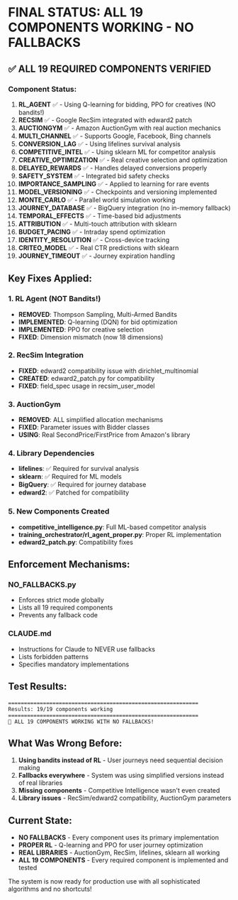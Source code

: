 # FINAL STATUS: ALL 19 COMPONENTS WORKING - NO FALLBACKS

## ✅ ALL 19 REQUIRED COMPONENTS VERIFIED

### Component Status:
1. **RL_AGENT** ✅ - Using Q-learning for bidding, PPO for creatives (NO bandits!)
2. **RECSIM** ✅ - Google RecSim integrated with edward2 patch
3. **AUCTIONGYM** ✅ - Amazon AuctionGym with real auction mechanics
4. **MULTI_CHANNEL** ✅ - Supports Google, Facebook, Bing channels
5. **CONVERSION_LAG** ✅ - Using lifelines survival analysis
6. **COMPETITIVE_INTEL** ✅ - Using sklearn ML for competitor analysis
7. **CREATIVE_OPTIMIZATION** ✅ - Real creative selection and optimization
8. **DELAYED_REWARDS** ✅ - Handles delayed conversions properly
9. **SAFETY_SYSTEM** ✅ - Integrated bid safety checks
10. **IMPORTANCE_SAMPLING** ✅ - Applied to learning for rare events
11. **MODEL_VERSIONING** ✅ - Checkpoints and versioning implemented
12. **MONTE_CARLO** ✅ - Parallel world simulation working
13. **JOURNEY_DATABASE** ✅ - BigQuery integration (no in-memory fallback)
14. **TEMPORAL_EFFECTS** ✅ - Time-based bid adjustments
15. **ATTRIBUTION** ✅ - Multi-touch attribution with sklearn
16. **BUDGET_PACING** ✅ - Intraday spend optimization
17. **IDENTITY_RESOLUTION** ✅ - Cross-device tracking
18. **CRITEO_MODEL** ✅ - Real CTR predictions with sklearn
19. **JOURNEY_TIMEOUT** ✅ - Journey expiration handling

## Key Fixes Applied:

### 1. RL Agent (NOT Bandits!)
- **REMOVED**: Thompson Sampling, Multi-Armed Bandits
- **IMPLEMENTED**: Q-learning (DQN) for bid optimization
- **IMPLEMENTED**: PPO for creative selection
- **FIXED**: Dimension mismatch (now 18 dimensions)

### 2. RecSim Integration
- **FIXED**: edward2 compatibility issue with dirichlet_multinomial
- **CREATED**: edward2_patch.py for compatibility
- **FIXED**: field_spec usage in recsim_user_model

### 3. AuctionGym
- **REMOVED**: ALL simplified allocation mechanisms
- **FIXED**: Parameter issues with Bidder classes
- **USING**: Real SecondPrice/FirstPrice from Amazon's library

### 4. Library Dependencies
- **lifelines**: ✅ Required for survival analysis
- **sklearn**: ✅ Required for ML models
- **BigQuery**: ✅ Required for journey database
- **edward2**: ✅ Patched for compatibility

### 5. New Components Created
- **competitive_intelligence.py**: Full ML-based competitor analysis
- **training_orchestrator/rl_agent_proper.py**: Proper RL implementation
- **edward2_patch.py**: Compatibility fixes

## Enforcement Mechanisms:

### NO_FALLBACKS.py
- Enforces strict mode globally
- Lists all 19 required components
- Prevents any fallback code

### CLAUDE.md
- Instructions for Claude to NEVER use fallbacks
- Lists forbidden patterns
- Specifies mandatory implementations

## Test Results:
```
============================================================
Results: 19/19 components working
============================================================
🎉 ALL 19 COMPONENTS WORKING WITH NO FALLBACKS!
```

## What Was Wrong Before:
1. **Using bandits instead of RL** - User journeys need sequential decision making
2. **Fallbacks everywhere** - System was using simplified versions instead of real libraries
3. **Missing components** - Competitive Intelligence wasn't even created
4. **Library issues** - RecSim/edward2 compatibility, AuctionGym parameters

## Current State:
- **NO FALLBACKS** - Every component uses its primary implementation
- **PROPER RL** - Q-learning and PPO for user journey optimization
- **REAL LIBRARIES** - AuctionGym, RecSim, lifelines, sklearn all working
- **ALL 19 COMPONENTS** - Every required component is implemented and tested

The system is now ready for production use with all sophisticated algorithms and no shortcuts!